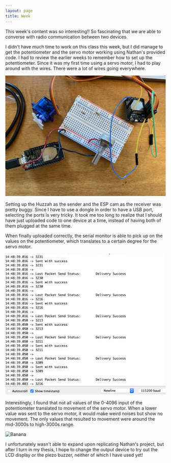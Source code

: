 ```yaml
---
layout: page
title: Week 
---
```


This week's content was so interesting!! So fascinating that we are able to converse with radio communication between two devices. 

I didn't have much time to work on this class this week, but I did manage to get the potentiometer and the servo motor working using Nathan's provided code. I had to review the earlier weeks to remember how to set up the potentiometer. Since it was my first time using a servo motor, I had to play around with the wires. There were a lot of wires going everywhere. 

![Banana](assets/week8-setup.jpg)

Setting up the Huzzah as the sender and the ESP cam as the receiver was pretty buggy. Since I have to use a dongle in order to have a USB port, selecting the ports is very tricky. It took me too long to realize that I should have just uploaded code to one device at a time, instead of having both of them plugged at the same time. 

When finally uploaded correctly, the serial monitor is able to pick up on the values on the potentiometer, which translates to a certain degree for the servo motor. 

![Banana](assets/week8-monitor.png)

Interestingly, I found that not all values of the 0-4096 input of the potentiometer translated to movement of the servo motor. When a lower value was sent to the servo motor, it would make weird noises but show no movement. The only values that resulted to movement were around the mid-3000s to high-3000s range.

![Banana](assets/week8-gif.gif)

I unfortunately wasn't able to expand upon replicating Nathan's project, but after I turn in my thesis, I hope to change the output device to try out the LCD display or the piezo buzzer, neither of which I have used yet!
